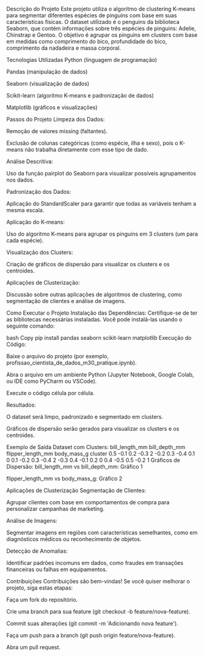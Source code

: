 Descrição do Projeto
Este projeto utiliza o algoritmo de clustering K-means para segmentar diferentes espécies de pinguins com base em suas características físicas. O dataset utilizado é o penguins da biblioteca Seaborn, que contém informações sobre três espécies de pinguins: Adelie, Chinstrap e Gentoo. O objetivo é agrupar os pinguins em clusters com base em medidas como comprimento do bico, profundidade do bico, comprimento da nadadeira e massa corporal.

Tecnologias Utilizadas
Python (linguagem de programação)

Pandas (manipulação de dados)

Seaborn (visualização de dados)

Scikit-learn (algoritmo K-means e padronização de dados)

Matplotlib (gráficos e visualizações)

Passos do Projeto
Limpeza dos Dados:

Remoção de valores missing (faltantes).

Exclusão de colunas categóricas (como espécie, ilha e sexo), pois o K-means não trabalha diretamente com esse tipo de dado.

Análise Descritiva:

Uso da função pairplot do Seaborn para visualizar possíveis agrupamentos nos dados.

Padronização dos Dados:

Aplicação do StandardScaler para garantir que todas as variáveis tenham a mesma escala.

Aplicação do K-means:

Uso do algoritmo K-means para agrupar os pinguins em 3 clusters (um para cada espécie).

Visualização dos Clusters:

Criação de gráficos de dispersão para visualizar os clusters e os centroides.

Aplicações de Clusterização:

Discussão sobre outras aplicações de algoritmos de clustering, como segmentação de clientes e análise de imagens.

Como Executar o Projeto
Instalação das Dependências:
Certifique-se de ter as bibliotecas necessárias instaladas. Você pode instalá-las usando o seguinte comando:

bash
Copy
pip install pandas seaborn scikit-learn matplotlib
Execução do Código:

Baixe o arquivo do projeto (por exemplo, profissao_cientista_de_dados_m30_pratique.ipynb).

Abra o arquivo em um ambiente Python (Jupyter Notebook, Google Colab, ou IDE como PyCharm ou VSCode).

Execute o código célula por célula.

Resultados:

O dataset será limpo, padronizado e segmentado em clusters.

Gráficos de dispersão serão gerados para visualizar os clusters e os centroides.

Exemplo de Saída
Dataset com Clusters:
bill_length_mm	bill_depth_mm	flipper_length_mm	body_mass_g	cluster
0.5	-0.1	0.2	-0.3	2
-0.2	0.3	-0.4	0.1	0
0.1	-0.2	0.3	-0.4	2
-0.3	0.4	-0.1	0.2	0
0.4	-0.5	0.5	-0.2	1
Gráficos de Dispersão:
bill_length_mm vs bill_depth_mm:
Gráfico 1

flipper_length_mm vs body_mass_g:
Gráfico 2

Aplicações de Clusterização
Segmentação de Clientes:

Agrupar clientes com base em comportamentos de compra para personalizar campanhas de marketing.

Análise de Imagens:

Segmentar imagens em regiões com características semelhantes, como em diagnósticos médicos ou reconhecimento de objetos.

Detecção de Anomalias:

Identificar padrões incomuns em dados, como fraudes em transações financeiras ou falhas em equipamentos.

Contribuições
Contribuições são bem-vindas! Se você quiser melhorar o projeto, siga estas etapas:

Faça um fork do repositório.

Crie uma branch para sua feature (git checkout -b feature/nova-feature).

Commit suas alterações (git commit -m 'Adicionando nova feature').

Faça um push para a branch (git push origin feature/nova-feature).

Abra um pull request.
